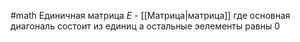 #math 
Единичная матрица $E$ - [[Матрица|матрица]] где основная диагональ состоит из единиц а остальные эелементы равны 0